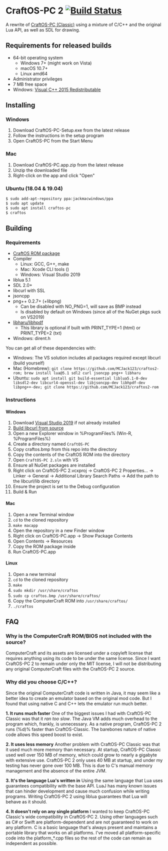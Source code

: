 # CraftOS-PC 2 [![Build Status](https://travis-ci.com/MCJack123/craftos2.svg?branch=master)](https://travis-ci.com/MCJack123/craftos2)
A rewrite of [CraftOS-PC (Classic)](https://github.com/MCJack123/craftos) using a mixture of C/C++ and the original Lua API, as well as SDL for drawing.

## Requirements for released builds
* 64-bit operating system
  * Windows 7+ (might work on Vista)
  * macOS 10.7+
  * Linux amd64
* Administrator privileges
* 7 MB free space
* Windows: [Visual C++ 2015 Redistributable](https://aka.ms/vs/16/release/vc_redist.x64.exe)

## Installing
### Windows
1. Download CraftOS-PC-Setup.exe from the latest release
2. Follow the instructions in the setup program
3. Open CraftOS-PC from the Start Menu

### Mac
1. Download CraftOS-PC.app.zip from the latest release
2. Unzip the downloaded file
3. Right-click on the app and click "Open"

### Ubuntu (18.04 & 19.04)
```bash
$ sudo add-apt-repository ppa:jackmacwindows/ppa
$ sudo apt update
$ sudo apt install craftos-pc
$ craftos
```

## Building
### Requirements
* [CraftOS ROM package](https://github.com/MCJack123/craftos2-rom)
* Compiler
  * Linux: GCC, G++, make
  * Mac: Xcode CLI tools ()
  * Windows: Visual Studio 2019
* liblua 5.1
* SDL 2.0+
* libcurl with SSL
* jsoncpp
* png++ 0.2.7+ (+libpng)
  * Can be disabled with NO_PNG=1, will save as BMP instead
  * Is disabled by default on Windows (since all of the NuGet pkgs suck on VS2019)
* [libharu/libhpdf](https://github.com/libharu/libharu)
  * This library is optional if built with PRINT_TYPE=1 (html) or PRINT_TYPE=2 (txt)
* Windows: dirent.h

You can get all of these dependencies with:
  * Windows: The VS solution includes all packages required except libcurl (build yourself)
  * Mac (Homebrew): `git clone https://github.com/MCJack123/craftos2-rom; brew install lua@5.1 sdl2 curl jsoncpp png++ libharu`
  * Ubuntu: `sudo apt install git build-essential liblua5.1-0-dev libsdl2-dev libcurl4-openssl-dev libjsoncpp-dev libhpdf-dev libpng++-dev; git clone https://github.com/MCJack123/craftos2-rom`

### Instructions
#### Windows
1. Download [Visual Studio 2019](https://visualstudio.microsoft.com/) if not already installed
2. [Build libcurl from source](https://medium.com/@chuy.max/compile-libcurl-on-windows-with-visual-studio-2017-x64-and-ssl-winssl-cff41ac7971d)
3. Open a new Explorer window in %ProgramFiles% (Win-R, %ProgramFiles%)
4. Create a directory named `CraftOS-PC`
5. Copy craftos.bmp from this repo into the directory
6. Copy the contents of the CraftOS ROM into the directory
7. Open `CraftOS-PC 2.sln` with VS
8. Ensure all NuGet packages are installed
9. Right click on CraftOS-PC 2.vcxproj -> CraftOS-PC 2 Properties... -> Linker -> General -> Additional Library Search Paths -> Add the path to the libcurl/lib directory
10. Ensure the project is set to the Debug configuration
11. Build & Run

#### Mac
1. Open a new Terminal window
2. `cd` to the cloned repository
3. `make macapp`
4. Open the repository in a new Finder window
5. Right click on CraftOS-PC.app -> Show Package Contents
6. Open Contents -> Resources
7. Copy the ROM package inside
8. Run CraftOS-PC.app

#### Linux
1. Open a new terminal
2. `cd` to the cloned repository
3. `make`
4. `sudo mkdir /usr/share/craftos`
5. `sudo cp craftos.bmp /usr/share/craftos/`
6. Copy the ComputerCraft ROM into `/usr/share/craftos/`
7. `./craftos`

## FAQ
### Why is the ComputerCraft ROM/BIOS not included with the source?
ComputerCraft and its assets are licensed under a copyleft license that requires anything using its code to be under the same license. Since I want CraftOS-PC 2 to remain under only the MIT license, I will not be distributing any original ComputerCraft files with the CraftOS-PC 2 source.

### Why did you choose C/C++?
Since the original ComputerCraft code is written in Java, it may seem like a better idea to create an emulator based on the original mod code. But I found that using native C and C++ lets the emulator run much better.

**1. It runs much faster**
One of the biggest issues I had with CraftOS-PC Classic was that it *ran too slow*. The Java VM adds much overhead to the program which, frankly, is unnecessary. As a native program, CraftOS-PC 2 runs (%d)% faster than CraftOS-Classic. The barebones nature of native code allows this speed boost to exist.

**2. It uses less memory**
Another problem with CraftOS-PC Classic was that it used much more memory than necessary. At startup, CraftOS-PC Classic used well over 150 MB of memory, which could grow to nearly a gigabyte with extensive use. CraftOS-PC 2 only uses 40 MB at startup, and under my testing has never gone over 100 MB. This is due to C's manual memory management and the absence of the entire JVM.

**3. It's the language Lua's written in**
Using the same language that Lua uses guarantees compatibility with the base API. LuaJ has many known issues that can hinder development and cause much confusion while writing programs. Writing CraftOS-PC 2 using liblua guarantees that Lua will behave as it should.

**4. It doesn't rely on any single platform**
I wanted to keep CraftOS-PC Classic's wide compatibility in CraftOS-PC 2. Using other languages such as C# or Swift are platform-dependent and are not guaranteed to work on any platform. C is a basic language that's always present and maintains a portable library that works on all platforms. I've moved all platform-specific code into the platform_*.cpp files so the rest of the code can remain as independent as possible.
